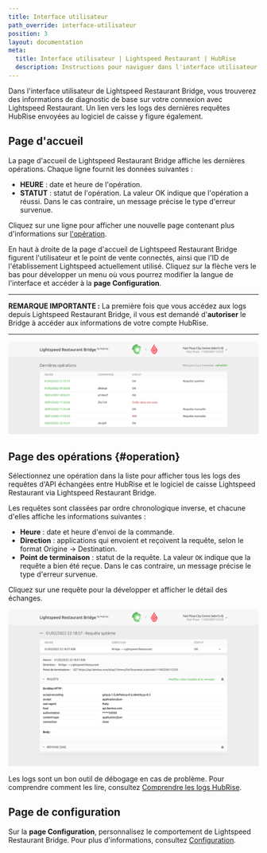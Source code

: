 ```yaml
---
title: Interface utilisateur
path_override: interface-utilisateur
position: 3
layout: documentation
meta:
  title: Interface utilisateur | Lightspeed Restaurant | HubRise
  description: Instructions pour naviguer dans l'interface utilisateur de Lightspeed Restaurant Bridge. Connectez vos apps et synchronisez vos données.
---
```


Dans l'interface utilisateur de Lightspeed Restaurant Bridge, vous trouverez des informations de diagnostic de base sur votre connexion avec Lightspeed Restaurant. Un lien vers les logs des dernières requêtes HubRise envoyées au logiciel de caisse y figure également.

## Page d'accueil

La page d'accueil de Lightspeed Restaurant Bridge affiche les dernières opérations. Chaque ligne fournit les données suivantes :

- **HEURE** : date et heure de l'opération.
- **STATUT** : statut de l'opération. La valeur OK indique que l'opération a réussi. Dans le cas contraire, un message précise le type d'erreur survenue.

Cliquez sur une ligne pour afficher une nouvelle page contenant plus d'informations sur [l'opération](#operation).

En haut à droite de la page d'accueil de Lightspeed Restaurant Bridge figurent l'utilisateur et le point de vente connectés, ainsi que l'ID de l'établissement Lightspeed actuellement utilisé. Cliquez sur la flèche vers le bas pour développer un menu où vous pourrez modifier la langue de l'interface et accéder à la **page Configuration**.

---

**REMARQUE IMPORTANTE :** La première fois que vous accédez aux logs depuis Lightspeed Restaurant Bridge, il vous est demandé d'**autoriser** le Bridge à accéder aux informations de votre compte HubRise.

---

![Page d'accueil](./images/003-2x-main-page-truncated.png)

## Page des opérations {#operation}

Sélectionnez une opération dans la liste pour afficher tous les logs des requêtes d'API échangées entre HubRise et le logiciel de caisse Lightspeed Restaurant via Lightspeed Restaurant Bridge.

Les requêtes sont classées par ordre chronologique inverse, et chacune d'elles affiche les informations suivantes :

- **Heure** : date et heure d'envoi de la commande.
- **Direction** : applications qui envoient et reçoivent la requête, selon le format Origine → Destination.
- **Point de terminaison** : statut de la requête. La valeur `OK` indique que la requête a bien été reçue. Dans le cas contraire, un message précise le type d'erreur survenue.

Cliquez sur une requête pour la développer et afficher le détail des échanges.

![Page des commandes](./images/005-2x-operations-page.png)

Les logs sont un bon outil de débogage en cas de problème. Pour comprendre comment les lire, consultez [Comprendre les logs HubRise](/docs/hubrise-logs/overview).

## Page de configuration

Sur la **page Configuration**, personnalisez le comportement de Lightspeed Restaurant Bridge. Pour plus d'informations, consultez [Configuration](/apps/lightspeed-restaurant/configuration).
